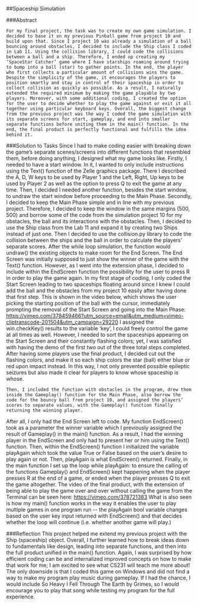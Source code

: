 ##Spaceship Simulation

 ###Abstract

	For my final project, the task was to create my own game simulation. I decided to base it on my previous Pinball game from project 10 and build upon that. Since I project 10 was already a simulation of a ball bouncing around obstacles, I decided to include the Ship class I coded in Lab 11. Using the collision library, I could code the collisions between a ball and a ship. Therefore, I ended up creating my ‘SpaceStar Catcher’ game where I have starships roaming around trying to bump into a ball (star) to gather points. In the end, the player who first collects a particular amount of collisions wins the game. Despite the simplicity of the game, it encourages the players to position smartly and stay in control of their spaceship in order to collect collision as quickly as possible. As a result, I naturally extended the required minimum by making the game playable by two players. Moreover, with some additional coding, I created the option for the user to decide whether to play the game against or exit it all together using particular keyboard keys. Overall, the biggest change from the previous project was the way I coded the game simulation with its separate screens for start, gameplay, and end into smaller separate functions before uniting them in the main() function. In the end, the final product is perfectly functional and fulfills the idea behind it.









###Solution to Tasks
	Since I had to make coding easier with breaking down the game’s separate scenes/screens into different functions that resembled them, before doing anything, I designed what my game looks like.
	Firstly, I needed to have a start window. In it, I wanted to only include instructions using the Text() function of the Zelle graphics package. There I described the A, D, W keys to be used by Player 1 and the Left, Right, Up keys to be used by Player 2 as well as the option to press Q to exit the game at any time. Then, I decided I needed another function, besides the start window, to undraw the start window before proceeding to the Main Phase.
	Secondly, I decided to keep the Main Phase simple and in line with my previous project. Therefore, I decided to keep the window in the same margins (500, 500) and borrow some of the code from the simulation project 10 for my obstacles, the ball and its interactions with the obstacles. Then, I decided to use the Ship class from the Lab 11 and expand it by creating two Ships instead of just one. Then I decided to use the collision.py library to code the collision between the ships and the ball in order to calculate the players’ separate scores. After the while loop simulation, the function would undraw() the existing objects to make room for the End Screen.
The End Screen was initially supposed to just show the winner of the game with the Text() function. However, as I went into the extension phase, I decided to include within the EndScreen function the possibility for the user to press R in order to play the game again. 
In my first stage of coding, I only coded the Start Screen leading to two spaceships floating around since I knew I could add the ball and the obstacles from my project 10 easily after having done that first step. This is shown in the video below, which shows the user picking the starting position of the ball with the cursor, immediately prompting the removal of the Start Screen and going into the Main Phase: https://vimeo.com/378459466?utm_source=email&utm_medium=vimeo-cliptranscode-201504&utm_campaign=29220 
I assigned the win.checkKey() results to the variable ‘key’, I could freely control the game at all times as well. However, I needed to sort the spaceships appearing on the Start Screen and their constantly flashing colors; yet, I was satisfied with having the demo of the first two out of the three total steps completed. After having some players use the final product, I decided cut out the flashing colors, and make it so each ship colors the star (ball) either blue or red upon impact instead. In this way, I not only prevented possible epileptic seizures but also made it clear for players to know whose spaceship is whose.  
	
	Then, I included the function with obstacles in the program, drew them inside the Gameplay() function for the Main Phase, also borrow the code for the bouncy ball from project 10, and assigned the players’ scores to separate values, with the Gameplay() function finally returning the winning player. 
After all, I only had the End Screen left to code. My function EndScreen() took as a parameter the winner variable which I previously assigned the result of Gameplay() in the main() function. As a result, I had the winning player in the EndScreen and only had to present her or him using the Text() function. Then, within the EndScreen() function I initialized the variable playAgain which took the value True or False based on the user’s desire to play again or not. Then, playAgain is what EndScreen() returned. Finally, in the main function I set up the loop
while playAgain: to ensure the calling of the functions Gameplay() and EndScreen() kept happening when the player presses R at the end of a game, or ended when the player presses Q to exit the game altogether. The video of the final product, with the extension of being able to play the game over and over without calling the game from the Terminal can be seen here: https://vimeo.com/378721383
What is also seen is how my main() function works in the way it enables the user to play multiple games in one program run -- the playAgain bool variable changes based on the user key input returned with EndScreen() and that decides whether the loop will continue (i.e. whether another game will play.)

###Reflection
This project helped me extend my previous project with the Ship (spaceship) object. Overall, I further learned how to break ideas down to fundamentals like design, leading into separate functions, and then into the full product unified in the main() function. Again, I was surprised by how efficient coding can be and internalized improved concepts on how to make that work for me; I am excited to see what CS231 will teach me more about! The only downside is that I coded this game on Windows and did not find a way to make my program play music during gameplay. If I had the chance, I would include So Heavy I Fell Through The Earth by Grimes, so I would encourage you to play that song while testing my program for the full experience.
